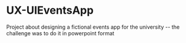 # UX-UIEventsApp
Project about designing a fictional events app for the university -- the challenge was to do it in powerpoint format
